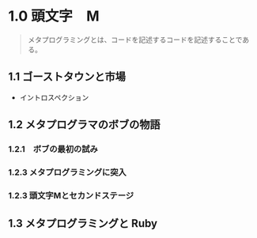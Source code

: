 # 1.0 頭文字　M

> メタプログラミングとは、コードを記述するコードを記述することである。

## 1.1 ゴーストタウンと市場
- イントロスペクション

## 1.2 メタプログラマのボブの物語

### 1.2.1　ボブの最初の試み

### 1.2.3 メタプログラミングに突入

### 1.2.3 頭文字Mとセカンドステージ

## 1.3 メタプログラミングと Ruby





